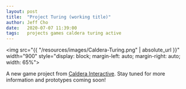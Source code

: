 ```yaml
---
layout: post
title:  "Project Turing (working title)"
author: Jeff Cho
date:   2020-07-07 11:39:00
tags:   projects games caldera turing active
---
```

  
  <img src="{{ "/resources/images/Caldera-Turing.png" | absolute_url }}" width="900" style="display: block; margin-left: auto; margin-right: auto; width: 65%">
  
  A new game project from [Caldera Interactive](http://calderainteractive.com).  Stay tuned for more information and prototypes coming soon!